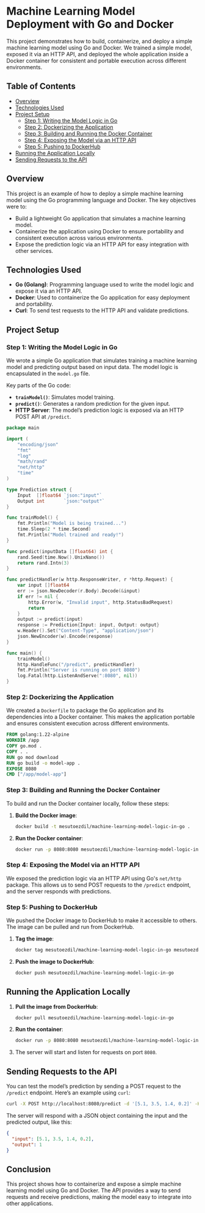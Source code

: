 # Machine Learning Model Deployment with Go and Docker

This project demonstrates how to build, containerize, and deploy a simple machine learning model using Go and Docker. We trained a simple model, exposed it via an HTTP API, and deployed the whole application inside a Docker container for consistent and portable execution across different environments.

## Table of Contents

- [Overview](#overview)
- [Technologies Used](#technologies-used)
- [Project Setup](#project-setup)
  - [Step 1: Writing the Model Logic in Go](#step-1-writing-the-model-logic-in-go)
  - [Step 2: Dockerizing the Application](#step-2-dockerizing-the-application)
  - [Step 3: Building and Running the Docker Container](#step-3-building-and-running-the-docker-container)
  - [Step 4: Exposing the Model via an HTTP API](#step-4-exposing-the-model-via-an-http-api)
  - [Step 5: Pushing to DockerHub](#step-5-pushing-to-dockerhub)
- [Running the Application Locally](#running-the-application-locally)
- [Sending Requests to the API](#sending-requests-to-the-api)

## Overview

This project is an example of how to deploy a simple machine learning model using the Go programming language and Docker. The key objectives were to:
- Build a lightweight Go application that simulates a machine learning model.
- Containerize the application using Docker to ensure portability and consistent execution across various environments.
- Expose the prediction logic via an HTTP API for easy integration with other services.

## Technologies Used

- **Go (Golang)**: Programming language used to write the model logic and expose it via an HTTP API.
- **Docker**: Used to containerize the Go application for easy deployment and portability.
- **Curl**: To send test requests to the HTTP API and validate predictions.

## Project Setup

### Step 1: Writing the Model Logic in Go

We wrote a simple Go application that simulates training a machine learning model and predicting output based on input data. The model logic is encapsulated in the `model.go` file.

Key parts of the Go code:
- **`trainModel()`**: Simulates model training.
- **`predict()`**: Generates a random prediction for the given input.
- **HTTP Server**: The model’s prediction logic is exposed via an HTTP POST API at `/predict`.

```go
package main

import (
    "encoding/json"
    "fmt"
    "log"
    "math/rand"
    "net/http"
    "time"
)

type Prediction struct {
    Input  []float64 `json:"input"`
    Output int       `json:"output"`
}

func trainModel() {
    fmt.Println("Model is being trained...")
    time.Sleep(2 * time.Second) 
    fmt.Println("Model trained and ready!")
}

func predict(inputData []float64) int {
    rand.Seed(time.Now().UnixNano())
    return rand.Intn(3) 
}

func predictHandler(w http.ResponseWriter, r *http.Request) {
    var input []float64
    err := json.NewDecoder(r.Body).Decode(&input)
    if err != nil {
        http.Error(w, "Invalid input", http.StatusBadRequest)
        return
    }
    output := predict(input)
    response := Prediction{Input: input, Output: output}
    w.Header().Set("Content-Type", "application/json")
    json.NewEncoder(w).Encode(response)
}

func main() {
    trainModel()
    http.HandleFunc("/predict", predictHandler)
    fmt.Println("Server is running on port 8080")
    log.Fatal(http.ListenAndServe(":8080", nil))
}
```

### Step 2: Dockerizing the Application

We created a `Dockerfile` to package the Go application and its dependencies into a Docker container. This makes the application portable and ensures consistent execution across different environments.

```dockerfile
FROM golang:1.22-alpine
WORKDIR /app
COPY go.mod .
COPY . .
RUN go mod download
RUN go build -o model-app .
EXPOSE 8080
CMD ["/app/model-app"]
```

### Step 3: Building and Running the Docker Container

To build and run the Docker container locally, follow these steps:

1. **Build the Docker image**:
   ```bash
   docker build -t mesutoezdil/machine-learning-model-logic-in-go .
   ```

2. **Run the Docker container**:
   ```bash
   docker run -p 8080:8080 mesutoezdil/machine-learning-model-logic-in-go
   ```

### Step 4: Exposing the Model via an HTTP API

We exposed the prediction logic via an HTTP API using Go's `net/http` package. This allows us to send POST requests to the `/predict` endpoint, and the server responds with predictions.

### Step 5: Pushing to DockerHub

We pushed the Docker image to DockerHub to make it accessible to others. The image can be pulled and run from DockerHub.

1. **Tag the image**:
   ```bash
   docker tag mesutoezdil/machine-learning-model-logic-in-go mesutoezdil/machine-learning-model-logic-in-go
   ```

2. **Push the image to DockerHub**:
   ```bash
   docker push mesutoezdil/machine-learning-model-logic-in-go
   ```

## Running the Application Locally

1. **Pull the image from DockerHub**:
   ```bash
   docker pull mesutoezdil/machine-learning-model-logic-in-go
   ```

2. **Run the container**:
   ```bash
   docker run -p 8080:8080 mesutoezdil/machine-learning-model-logic-in-go
   ```

3. The server will start and listen for requests on port `8080`.

## Sending Requests to the API

You can test the model’s prediction by sending a POST request to the `/predict` endpoint. Here’s an example using `curl`:

```bash
curl -X POST http://localhost:8080/predict -d '[5.1, 3.5, 1.4, 0.2]' -H "Content-Type: application/json"
```

The server will respond with a JSON object containing the input and the predicted output, like this:

```json
{
  "input": [5.1, 3.5, 1.4, 0.2],
  "output": 1
}
```

## Conclusion

This project shows how to containerize and expose a simple machine learning model using Go and Docker. The API provides a way to send requests and receive predictions, making the model easy to integrate into other applications.
